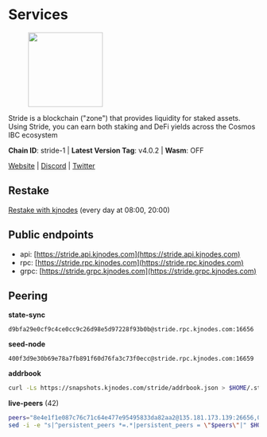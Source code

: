 # Services

<figure><img src="https://raw.githubusercontent.com/kj89/testnet_manuals/main/pingpub/logos/stride.png" width="150" alt=""><figcaption></figcaption></figure>

Stride is a blockchain ("zone") that provides liquidity for staked assets.  Using Stride, you can earn both staking and DeFi yields across the Cosmos IBC ecosystem

**Chain ID**: stride-1 | **Latest Version Tag**: v4.0.2 | **Wasm**: OFF

[Website](https://stride.zone) | [Discord](https://discord.gg/mzQZ8dAE7u) | [Twitter](https://twitter.com/stride_zone)

## Restake

[Restake with kjnodes](https://restake.app/stride/stridevaloper1j8gkhtllnp252l6g6zwzea30e7pvzqttr9768n) (every day at 08:00, 20:00)
## Public endpoints

* api: [https://stride.api.kjnodes.com](https://stride.api.kjnodes.com)
* rpc: [https://stride.rpc.kjnodes.com](https://stride.rpc.kjnodes.com)
* grpc: [https://stride.grpc.kjnodes.com](https://stride.grpc.kjnodes.com)

## Peering

**state-sync**

```text
d9bfa29e0cf9c4ce0cc9c26d98e5d97228f93b0b@stride.rpc.kjnodes.com:16656
```

**seed-node**

```text
400f3d9e30b69e78a7fb891f60d76fa3c73f0ecc@stride.rpc.kjnodes.com:16659
```

**addrbook**
```bash
curl -Ls https://snapshots.kjnodes.com/stride/addrbook.json > $HOME/.stride/config/addrbook.json
```

**live-peers** (42)
```bash
peers="8e4e1f1e087c76c71c64e477e95495833da82aa2@135.181.173.139:26656,0003bf00c79e8ebd1f31c0f83ad3d181f97f98e9@62.109.17.96:26656,d77e7918b9f9e21ee60a8e03075ca3e5f7353912@162.55.4.253:26656,be0522cbc5ea30f14355ff6d05ed4b9cf47d7dda@188.172.228.162:26656,5b20fde898024d705cba65ba9a9352f8a4a2d8d2@23.88.32.150:27012,b6bbf3fce8563bf55cee37776d1cfc3e6692c7e6@167.235.1.101:26656,ea6a7b2f366bc343f0670f1673fd86001dd08eb0@65.108.122.246:26636,8d7d0f32d53467c4d5e8871faf4ec58ea970fed2@157.90.179.182:26456,463b1dc6903455575079572fb23407be586f2a4b@185.16.39.37:26656,dedfec7d7356da68baaaa7841b66b5fcc594767e@65.109.37.154:2000,a757fc9ea95a7f643d392ec9fdaa31cbf06e76d9@195.3.221.21:12256,8c51c345c22a38ef5af2f23153e96be296be5671@65.108.137.38:26656,28db7a664e95241930c5680ad2e1480bed3fb99f@198.244.178.213:26656,6a6a70719d44dfdaa74a074f017dc1f1ff23da62@146.59.0.123:6000,d36ac7580cc8907a00b0add8c3b047caea6df4ed@107.155.67.202:26636,261e8dfcf7fddb5b62c48eea3b7fdd11335ae21f@185.119.118.117:2000,4d17c6e85a1e6282efee950ff3dfe85b4b043f0f@148.251.51.144:26656,d9bfa29e0cf9c4ce0cc9c26d98e5d97228f93b0b@65.109.88.38:16656,5093547fdf0430143ac66b4ee55d80e6542a6c10@217.174.247.163:26656,0393c19b176d1cf8bc560c5a8fa990301deb1a7e@95.217.126.187:26656,5383a21cf2d5e513aea2c3e430133f31aa2e5d00@138.201.32.103:26656,233e06cfa51d53e186afe032e848f5c9f5cd4a01@83.171.248.3:26656,2f02a4012f90f5d1a9a85748dd9aa14155ed4a71@66.172.36.134:28656,ad6700400ff6a76b442e96e772e1f1d641bd3560@35.202.81.184:26656,2f6a21a94be87df4c2a2d82683e6ea99b7b6b02b@50.21.173.78:26656,6856de6f0c70a850db2b58deb43d568fced4a524@35.208.90.201:26656,20f56a68a04eedc764b7e1b87b7032a50b9d4fe9@51.81.155.97:10456,1ec2a654e00e22279ee50f13f074f2bce7218681@15.235.114.194:10156,d056dcd5ac8dddb23e2962a5ade6ee51f9bfd785@162.19.89.8:10456,1387946c04bceb472113f657f55f670f71709230@65.108.4.188:12256,157000d06040f2a7b981c6f062da0c9da0e6e6af@194.163.163.0:26656,9ee75491e354965d8bfd8434aa093f8613bc1dce@65.108.238.103:12256,04b797b5a56fb939a97a3c7d9c3230d09b85e8d7@93.189.30.118:26656,a3f95b0b15c31a68a7535f6068c4e14b95e90dcf@65.109.92.240:21016,63722a9aed0225d7a5f6a49d1c53b5c979137b13@73.129.182.254:26656,df3f533e6b9776c11f08da804edcb810cbdd2080@65.108.234.23:12256,18704d8ffb35d412adb3fb8eea62c894cf175e75@86.48.26.130:26656,a2128f5552cf4ae60a769999c7fddc5d9d44d149@15.235.42.151:26661,f93ce5616f45d6c20d061302519a5c2420e3475d@135.125.5.31:54356,cb0b38aa612e8ac05f704d9b2feb7526607afb77@66.94.117.176:26656,a7b4cf6f65138ba61518c2c45402da32dc8e28b7@88.99.164.158:21016,8fff37214fb0ef622f1c09dccb22d6321e004c3e@109.123.242.163:50056"
sed -i -e "s|^persistent_peers *=.*|persistent_peers = \"$peers\"|" $HOME/.stride/config/config.toml
```
